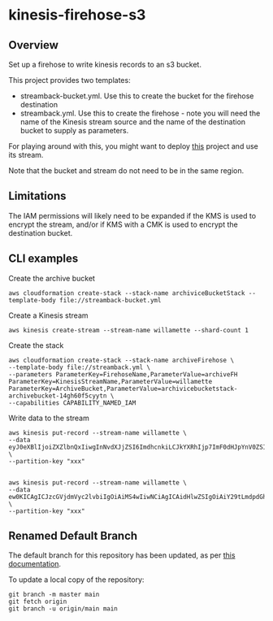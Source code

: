 # kinesis-firehose-s3

## Overview

Set up a firehose to write kinesis records to an s3 bucket.

This project provides two templates:

* streamback-bucket.yml. Use this to create the bucket for the firehose destination
* streamback.yml. Use this to create the firehose - note you will need the name of the Kinesis stream source and the name of the destination bucket to supply as parameters.

For playing around with this, you might want to deploy [this](https://github.com/d-smith/kinesis-lambda-async) project and use its stream.

Note that the bucket and stream do not need to be in the same region.

## Limitations

The IAM permissions will likely need to be expanded if the KMS is used to encrypt the stream, and/or if KMS with a CMK is used to encrypt the destination bucket. 

## CLI examples

Create the archive bucket

```console
aws cloudformation create-stack --stack-name archiviceBucketStack --template-body file://streamback-bucket.yml
```

Create a Kinesis stream

```
aws kinesis create-stream --stream-name willamette --shard-count 1
```

Create the stack

```console
aws cloudformation create-stack --stack-name archiveFirehose \
--template-body file://streamback.yml \
--parameters ParameterKey=FirehoseName,ParameterValue=archiveFH ParameterKey=KinesisStreamName,ParameterValue=willamette ParameterKey=ArchiveBucket,ParameterValue=archivicebucketstack-archivebucket-14gh60f5cyytn \
--capabilities CAPABILITY_NAMED_IAM
```

Write data to the stream

```
aws kinesis put-record --stream-name willamette \
--data eyJ0eXBlIjoiZXZlbnQxIiwgInNvdXJjZSI6ImdhcnkiLCJkYXRhIjp7ImF0dHJpYnV0ZSI6InZhbHVlIn19Cg== \
--partition-key "xxx"


aws kinesis put-record --stream-name willamette \
--data ew0KICAgICJzcGVjdmVyc2lvbiIgOiAiMS4wIiwNCiAgICAidHlwZSIgOiAiY29tLmdpdGh1Yi5wdWxsLmNyZWF0ZSIsDQogICAgInNvdXJjZSIgOiAiaHR0cHM6Ly9naXRodWIuY29tL2Nsb3VkZXZlbnRzL3NwZWMvcHVsbCIsDQogICAgInN1YmplY3QiIDogIjEyMyIsDQogICAgImlkIiA6ICJBMjM0LTEyMzQtMTIzNCIsDQogICAgInRpbWUiIDogIjIwMTgtMDQtMDVUMTc6MzE6MDBaIiwNCiAgICAiY29tZXhhbXBsZWV4dGVuc2lvbjEiIDogInZhbHVlIiwNCiAgICAiY29tZXhhbXBsZW90aGVydmFsdWUiIDogNSwNCiAgICAiZGF0YWNvbnRlbnR0eXBlIiA6ICJ0ZXh0L3htbCIsDQogICAgImRhdGEiIDogIjxtdWNoIHdvdz1cInhtbFwiLz4iDQp9 \
--partition-key "xxx"
```

## Renamed Default Branch

The default branch for this repository has been updated, as per [this documentation](https://docs.github.com/en/github/administering-a-repository/renaming-a-branch).

To update a local copy of the repository:

```
git branch -m master main
git fetch origin
git branch -u origin/main main
```